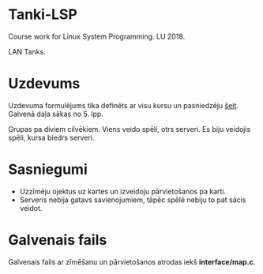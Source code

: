 # Tanki-LSP
Course work for Linux System Programming. LU 2018.

LAN Tanks.

# Uzdevums
Uzdevuma formulējums tika definēts ar visu kursu un pasniedzēju [šeit](https://docs.google.com/document/d/1K1i3HAUd9CQJ8l3TRzVJ4a2RFUg1PlfHV_DC_Q4E8NM/edit?usp=sharing). Galvenā daļa sākas no 5. lpp.

Grupas pa diviem cilvēkiem. Viens veido spēli, otrs serveri. Es biju veidojis spēli, kursa biedrs serveri.
# Sasniegumi
- Uzzīmēju ojektus uz kartes un izveidoju pārvietošanos pa karti.
- Serveris nebija gatavs savienojumiem, tāpēc spēlē nebiju to pat sācis veidot.

# Galvenais fails
Galvenais fails ar zīmēšanu un pārvietošanos atrodas iekš **interface/map.c**.
